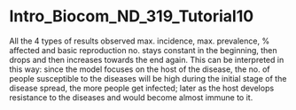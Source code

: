# Intro_Biocom_ND_319_Tutorial10
All the 4 types of results observed max. incidence, max. prevalence, % affected 
and basic reproduction no. stays constant in the beginning, then drops 
and then increases towards the end again.
This can be interpreted in this way: since the model focuses on the host of 
the disease, the no. of people susceptible to the diseases will be high during 
the initial stage of the disease spread, the more people get infected; 
later as the host develops resistance to the diseases and 
would become almost immune to it.

